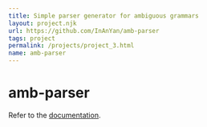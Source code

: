 ```yaml
---
title: Simple parser generator for ambiguous grammars
layout: project.njk
url: https://github.com/InAnYan/amb-parser
tags: project
permalink: /projects/project_3.html
name: amb-parser
---
```


# amb-parser
Refer to the [documentation](https://docs.racket-lang.org/amb-parser/index.html).
